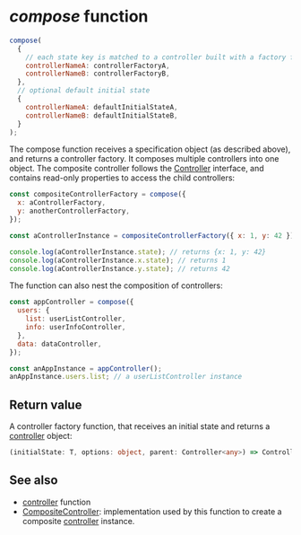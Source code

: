 # _compose_ function

```js
compose(
  {
    // each state key is matched to a controller built with a factory function
    controllerNameA: controllerFactoryA,
    controllerNameB: controllerFactoryB,
  },
  // optional default initial state
  {
    controllerNameA: defaultInitialStateA,
    controllerNameB: defaultInitialStateB,
  }
);
```

The compose function receives a specification object (as described above), and
returns a controller factory. It composes multiple controllers into one object.
The composite controller follows the [Controller] interface, and contains
read-only properties to access the child controllers:

```js
const compositeControllerFactory = compose({
  x: aControllerFactory,
  y: anotherControllerFactory,
});

const aControllerInstance = compositeControllerFactory({ x: 1, y: 42 });

console.log(aControllerInstance.state); // returns {x: 1, y: 42}
console.log(aControllerInstance.x.state); // returns 1
console.log(aControllerInstance.y.state); // returns 42
```

The function can also nest the composition of controllers:

```js
const appController = compose({
  users: {
    list: userListController,
    info: userInfoController,
  },
  data: dataController,
});

const anAppInstance = appController();
anAppInstance.users.list; // a userListController instance
```

## Return value

A controller factory function, that receives an initial state and returns a
[controller] object:

```typescript
(initialState: T, options: object, parent: Controller<any>) => Controller<T>
```

## See also

- [controller](./controller.md) function
- [CompositeController]: implementation used by this function to create a
  composite [controller] instance.

[controller]: ../interface/Controller.md
[CompositeController]: ../classes/CompositeController.md
